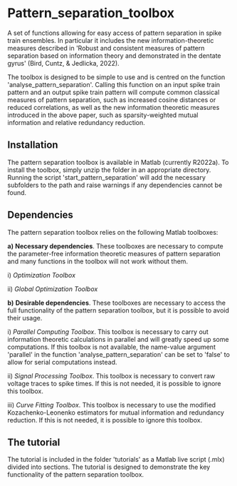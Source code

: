 # Pattern_separation_toolbox
A set of functions allowing for easy access of pattern separation in spike train ensembles. In particular it includes the new information-theoretic measures described in 'Robust and consistent measures of pattern separation based on information theory and demonstrated in the dentate gyrus' (Bird, Cuntz, &amp; Jedlicka, 2022).

The toolbox is designed to be simple to use and is centred on the function 'analyse_pattern_separation'. Calling this function on an input spike train pattern and an output spike train pattern will compute common classical measures of pattern separation, such as increased cosine distances or reduced correlations, as well as the new information theoretic measures introduced in the above paper, such as sparsity-weighted mutual information and relative redundancy reduction. 

## Installation

The pattern separation toolbox is available in Matlab (currently R2022a). To install the toolbox, simply unzip the folder in an appropriate directory. Running the script 'start_pattern_separation' will add the necessary subfolders to the path and raise warnings if any dependencies cannot be found.

## Dependencies

The pattern separation toolbox relies on the following Matlab toolboxes:

  **a)** **Necessary dependencies**. These toolboxes are necessary to compute the parameter-free information theoretic measures of pattern separation and many functions in the toolbox will not work without them.
 
 i) *Optimization Toolbox*
 
  ii) *Global Optimization Toolbox*

 **b)** **Desirable dependencies**. These toolboxes are necessary to access the full functionality of the pattern separation toolbox, but it is possible to avoid their usage.
  
  i) *Parallel Computing Toolbox*. This toolbox is necessary to carry out information theoretic calculations in parallel and will greatly speed up some computations. If this toolbox is not available, the name-value argument 'parallel' in the function 'analyse_pattern_separation' can be set to 'false' to allow for serial computations instead.
 
 ii) *Signal Processing Toolbox*. This toolbox is necessary to convert raw voltage traces to spike times. If this is not needed, it is possible to ignore this toolbox.
  
  iii) *Curve Fitting Toolbox*. This toolbox is necessary to use the modified Kozachenko-Leonenko estimators for mutual information and redundancy reduction. If this is not needed, it is possible to ignore this toolbox.


## The tutorial

The tutorial is included in the folder 'tutorials' as a Matlab live script (.mlx) divided into sections. The tutorial is designed to demonstrate the key functionality of the pattern separation toolbox.
